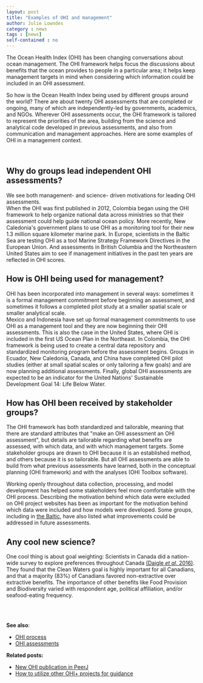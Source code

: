 ```yaml
---
layout: post
title: "Examples of OHI and management"
author: Julie Lowndes
category : news 
tags : [news]
self-contained : no
---
```


The Ocean Health Index (OHI) has been changing conversations about ocean management. The OHI framework helps focus the discussions about benefits that the ocean provides to people in a particular area; it helps keep management targets in mind when considering which information could be included in an OHI assessment.

So how is the Ocean Health Index being used by different groups around the world? There are about twenty OHI assessments that are completed or ongoing, many of which are independently-led by governments, academics, and NGOs. Wherever OHI assessments occur, the OHI framework is tailored to represent the priorities of the area, building from the science and analytical code developed in previous assessments, and also from communication and management approaches. Here are some examples of OHI in a management context. 

<br>


## Why do groups lead independent OHI assessments?

We see both management- and science- driven motivations for leading OHI assessments.  
When the OHI was first published in 2012, Colombia began using the OHI framework to help organize national data across ministries so that their assessment could help guide national ocean policy. More recently, New Caledonia's government plans to use OHI as a monitoring tool for their new 1.3 million square kilometer marine park. In Europe, scientists in the Baltic Sea are testing OHI as a tool Marine Strategy Framework Directives in the European Union. And assessments in British Columbia and the Northeastern United States aim to see if management initiatives in the past ten years are reflected in OHI scores.


## How is OHI being used for management?

OHI has been incorporated into management in several ways: sometimes it is a formal management commitment before beginning an assessment, and sometimes it follows a completed pilot study at a smaller spatial scale or smaller analytical scale.     
Mexico and Indonesia have set up formal management commitments to use OHI as a management tool and they are now beginning their OHI assessments. This is also the case in the United States, where OHI is included in the first US Ocean Plan in the Northeast. In Colombia, the OHI framework is being used to create a central data repository and standardized monitoring program before the assessment begins. Groups in Ecuador, New Caledonia, Canada, and China have completed OHI pilot studies (either at small spatial scales or only tailoring a few goals) and are now planning additional assessments. Finally, global OHI assessments are expected to be an indicator for the United Nations' Sustainable Development Goal 14: Life Below Water. 


## How has OHI been received by stakeholder groups?

The OHI framework has both standardized and tailorable, meaning that there are standard attributes that "make an OHI assessment an OHI assessment", but details are tailorable regarding what benefits are assessed, with which data, and with which management targets. Some stakeholder groups are drawn to OHI because it is an established method, and others because it is so tailorable. But all OHI assessments are able to build from what previous assessments have learned, both in the conceptual planning (OHI framework) and with the analyses (OHI Toolbox software).

Working openly throughout data collection, processing, and model development has helped some stakeholders feel more comfortable with the OHI process. Describing the motivation behind which data were excluded on OHI project websites has been as important for the motivation behind which data were included and how models were developed. Some groups, including in [the Baltic](http://ohi-science.org/bhi/goals.html), have also listed what improvements could be addressed in future assessments.

## Any cool new science?

One cool thing is about goal weighting: Scientists in Canada did a nation-wide survey to explore preferences throughout Canada [(Daigle *et al*. 2016)](http://linkinghub.elsevier.com/retrieve/pii/S0308597X16303323). They found that the Clean Waters goal is highly important for all Canadians, and that a majority (83%) of Canadians favored non-extractive over extractive benefits. The importance of other benefits like Food Provision and Biodiversity varied with respondent age, political affiliation, and/or seafood-eating frequency. 


<br>
<br>

**See also**: 

- [OHI process](http://ohi-science.org/projects/ohi-process/)  
- [OHI assessments](http://ohi-science.org/projects/ohi-assessments/)


**Related posts:** 

- [New OHI publication in PeerJ](http://ohi-science.org/news/new-ohi-publication-in-peerj)
- [How to utilize other OHI+ projects for guidance](http://ohi-science.org/news/how-to-use-other-OHI-assessments-for-guidance)


